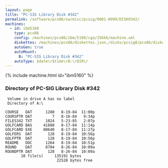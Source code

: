 ```yaml
---
layout: page
title: "PC-SIG Library Disk #342"
permalink: /software/pcx86/sw/misc/pcsig/0001-0999/DISK0342/
machines:
  - id: ibm5160
    type: pcx86
    config: /machines/pcx86/ibm/5160/cga/256kb/machine.xml
    diskettes: /machines/pcx86/diskettes.json,/disks/pcsig0/pcx86/diskettes.json
    autoGen: true
    autoMount:
      B: "PC-SIG Library Disk #342"
    autoType: $date\r$time\rB:\rDIR\r
---
```


{% include machine.html id="ibm5160" %}

### Directory of PC-SIG Library Disk #342

     Volume in drive A has no label
     Directory of A:\

    COURSE   DAT      1280   8-19-84  11:00p
    COURSPTR DAT         7   8-16-84   9:34p
    FILES342 TXT      1024   5-23-85   2:07p
    GOLFCARD BAS     41888   8-17-84  11:14p
    GOLFCARD EXE     80640   8-17-84  11:27p
    GOLFERS  DAT       128   8-19-84  10:56p
    GOLFPTR  DAT       128   8-19-84  10:56p
    README   DOC      1264   8-19-84  10:51p
    ROUND    DAT      8704   8-26-84  10:09a
    ROUNDPTR DAT       128   8-26-84  10:09a
           10 file(s)     135191 bytes
                           22528 bytes free
